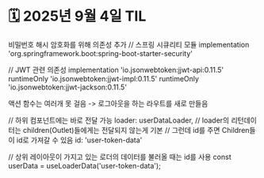 # 🗓️ 2025년 9월 4일 TIL

비밀번호 해시 암호화를 위해 의존성 추가
// 스프링 시큐리티 모듈
implementation 'org.springframework.boot:spring-boot-starter-security'


// JWT 관련 의존성
implementation 'io.jsonwebtoken:jjwt-api:0.11.5'
runtimeOnly 'io.jsonwebtoken:jjwt-impl:0.11.5'
runtimeOnly 'io.jsonwebtoken:jjwt-jackson:0.11.5'


액션 함수는 여러개 못 걸음
-> 로그아웃을 하는 라우트를 새로 만들음


// 하위 컴포넌트에는 바로 전달 가능
loader: userDataLoader,
// loader의 리턴데이터는 children(Outlet)들에게는 전달되지 않는게 기본
// 그런데 id를 주면 Children들이 id로 가져갈 수 있음
id: 'user-token-data'

// 상위 레이아웃이 가지고 있는 로더의 데이터를 불러올 때는 id를 사용
const userData = useLoaderData('user-token-data');
